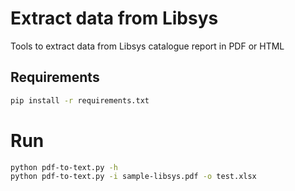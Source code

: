 # Extract data from Libsys

Tools to extract data from Libsys catalogue report in PDF or HTML

## Requirements

```bash
pip install -r requirements.txt
```

# Run
```bash
python pdf-to-text.py -h
python pdf-to-text.py -i sample-libsys.pdf -o test.xlsx
```
